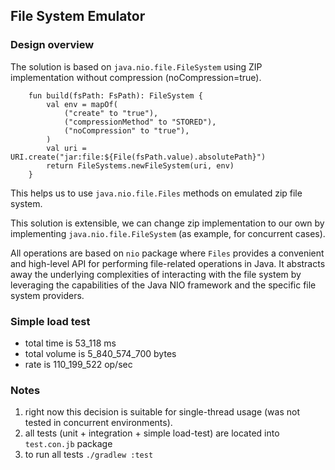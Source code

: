 ## File System Emulator

### Design overview

The solution is based on `java.nio.file.FileSystem` using ZIP implementation without compression (noCompression=true).    

```
    fun build(fsPath: FsPath): FileSystem {
        val env = mapOf(
            ("create" to "true"),
            ("compressionMethod" to "STORED"),
            ("noCompression" to "true"),
        )
        val uri = URI.create("jar:file:${File(fsPath.value).absolutePath}")
        return FileSystems.newFileSystem(uri, env)
    }
```

This helps us to use `java.nio.file.Files` methods on emulated zip file system.

This solution is extensible, we can change zip implementation to our own by implementing `java.nio.file.FileSystem` (as example, for concurrent cases).

All operations are based on `nio` package where `Files` provides a convenient and high-level API for performing file-related operations in Java. 
It abstracts away the underlying complexities of interacting with the file system by leveraging the capabilities of the 
Java NIO framework and the specific file system providers.

### Simple load test
- total time is 53_118 ms
- total volume is 5_840_574_700 bytes
- rate is 110_199_522 op/sec

### Notes
1. right now this decision is suitable for single-thread usage (was not tested in concurrent environments).
2. all tests (unit + integration + simple load-test) are located into `test.con.jb` package
3. to run all tests `./gradlew :test` 

